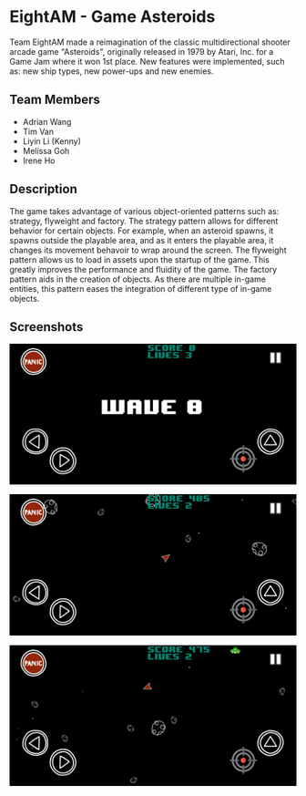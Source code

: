 
# EightAM - Game Asteroids

Team EightAM made a reimagination of the classic multidirectional shooter arcade game "Asteroids", originally released in 1979 by Atari, Inc. for a Game Jam where it won 1st place. New features were implemented, such as: new ship types, new power-ups and new enemies.

## Team Members

* Adrian Wang
* Tim Van
* Liyin Li (Kenny)
* Melissa Goh
* Irene Ho

## Description

The game takes advantage of various object-oriented patterns such as: strategy, flyweight and factory. 
The strategy pattern allows for different behavior for certain objects. For example, when an asteroid spawns, it spawns outside the playable area, and as it enters the playable area, it changes its movement behavoir to wrap around the screen.
The flyweight pattern allows us to load in assets upon the startup of the game. This greatly improves the performance and fluidity of the game.
The factory pattern aids in the creation of objects. As there are multiple in-game entities, this pattern eases the integration of different type of in-game objects.

## Screenshots

![Link to screen3](https://github.com/TimothyV97/Asteroids/blob/master/Asteroid_screen3.jpg)

![Link to screen2](https://github.com/TimothyV97/Asteroids/blob/master/Asteroid_screen2.jpg)

![Link to screen1](https://github.com/TimothyV97/Asteroids/blob/master/Asteroid_screen1.jpg)
